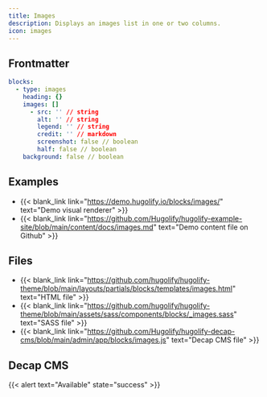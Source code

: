 ```yaml
---
title: Images
description: Displays an images list in one or two columns.
icon: images
---
```


## Frontmatter

```yml
blocks:
  - type: images
    heading: {}
    images: []
      - src: '' // string
        alt: '' // string
        legend: '' // string
        credit: '' // markdown
        screenshot: false // boolean
        half: false // boolean
    background: false // boolean
```

## Examples

- {{< blank_link link="https://demo.hugolify.io/blocks/images/" text="Demo visual renderer" >}}
- {{< blank_link link="https://github.com/Hugolify/hugolify-example-site/blob/main/content/docs/images.md" text="Demo content file on Github" >}}

## Files

- {{< blank_link link="https://github.com/hugolify/hugolify-theme/blob/main/layouts/partials/blocks/templates/images.html" text="HTML file" >}}
- {{< blank_link link="https://github.com/hugolify/hugolify-theme/blob/main/assets/sass/components/blocks/_images.sass" text="SASS file" >}}
- {{< blank_link link="https://github.com/Hugolify/hugolify-decap-cms/blob/main/admin/app/blocks/images.js" text="Decap CMS file" >}}

## Decap CMS

{{< alert text="Available" state="success" >}}
